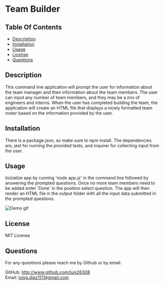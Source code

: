   # Team Builder

  ## Table Of Contents
  - [Description](#Description)  
  - [Installation](#installation)  
  - [Usage](#Usage)  
  - [License](#License)  
  - [Questions](#Questions)  

  ## Description
  This command line application will prompt the user for information about the team manager and then information about the team members. The user can input any number of team members, and they may be a mix of engineers and interns. When the user has completed building the team, the application will create an HTML file that displays a nicely formatted team roster based on the information provided by the user.

  ## Installation
  There is a package.json, so make sure to npm install. The dependencies are, jest for running the provided tests, and inquirer for collecting input from the user.

  ## Usage
  Inizialize app by running 'node app.js' in the command line followed by answering the prompted questions. Once no more team members need to be added enter 'Done' in the position select question. The app will then render an HTML file in the output folder with all the input data submitted in the prompted questions.
  
  ![Demo gif](./Assets/app-demo.gif)  

  ## License
  MIT License

  ## Questions
  For any questions please reach me by Github or by email.  

  GitHub: http://www.github.com/luis26308  
  Email: luisg.diaz117@gmail.com

